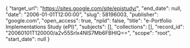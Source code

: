 {
  "target_url": "https://sites.google.com/site/epistudy/", 
  "end_date": null, 
  "date": "2006-01-01T12:00:00", 
  "slug": 58196003, 
  "publisher": "google.com", 
  "open_access": true, 
  "npld": false, 
  "title": "e-Portfolio Implementations Study (ePI)", 
  "subjects": [], 
  "collections": [], 
  "record_id": "20060101T120000/a2v55Srlx4NlS7Mb6FBHlQ==", 
  "scope": "root", 
  "start_date": null
}

